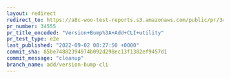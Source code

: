 ```yaml
---
layout: redirect
redirect_to: https://a8c-woo-test-reports.s3.amazonaws.com/public/pr/34555/e2e/index.html
pr_number: 34555
pr_title_encoded: "Version+Bump%3A+Add+CLI+utility"
pr_test_type: e2e
last_published: "2022-09-02 08:27:50 +0000"
commit_sha: 85be74882394974b092d298ec13f1382ef9457d1
commit_message: "cleanup"
branch_name: add/version-bump-cli
---
```

